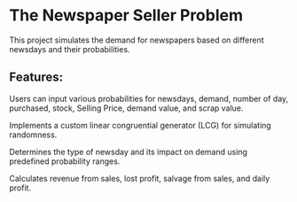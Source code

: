 # The Newspaper Seller Problem
This project simulates the demand for newspapers based on different newsdays and their probabilities.

## Features:
Users can input various probabilities for newsdays, demand, number of day, purchased, stock, Selling Price, demand value, and scrap value.

Implements a custom linear congruential generator (LCG) for simulating randomness.

Determines the type of newsday and its impact on demand using predefined probability ranges.

Calculates revenue from sales, lost profit, salvage from sales, and daily profit.
